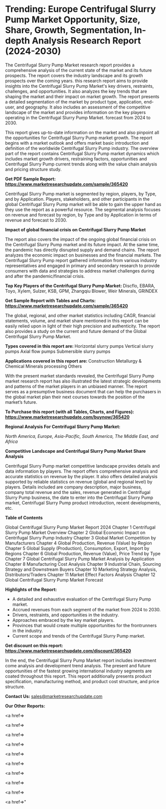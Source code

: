 # Trending: Europe Centrifugal Slurry Pump Market Opportunity, Size, Share, Growth, Segmentation, In-depth Analysis Research Report (2024-2030)

The Centrifugal Slurry Pump Market research report provides a comprehensive analysis of the current state of the market and its future prospects. The report covers the industry landscape and its growth prospects over the coming years. this research report aims to provide insights into the Centrifugal Slurry Pump Market's key drivers, restraints, challenges, and opportunities. It also analyzes the key trends that are shaping the market and their impact on market growth. The report presents a detailed segmentation of the market by product type, application, end-user, and geography. It also includes an assessment of the competitive landscape of the market and provides information on the key players operating in the Centrifugal Slurry Pump Market. forecast from 2024 to 2030.

This report gives up-to-date information on the market and also pinpoint all the opportunities for Centrifugal Slurry Pump market growth. The report begins with a market outlook and offers market basic introduction and definition of the worldwide Centrifugal Slurry Pump industry. The overview part of the report contains Centrifugal Slurry Pump market dynamics which includes market growth drivers, restraining factors, opportunities and Centrifugal Slurry Pump current trends along with the value chain analysis and pricing structure study.

<strong><b>Get PDF Sample Report: <a href=https://www.marketresearchupdate.com/sample/365420>https://www.marketresearchupdate.com/sample/365420</a></b></strong>

Centrifugal Slurry Pump market is segmented by region, players, by Type, and by Application. Players, stakeholders, and other participants in the global Centrifugal Slurry Pump market will be able to gain the upper hand as they use the report as a powerful resource. The segmental analysis focuses on revenue and forecast by region, by Type and by Application in terms of revenue and forecast to 2030.

<strong><b>Impact of global financial crisis on Centrifugal Slurry Pump Market</b></strong>

The report also covers the impact of the ongoing global financial crisis on the Centrifugal Slurry Pump market and its future impact. At the same time, the pandemic has directly disrupted supply and demand chains. The report analyzes the economic impact on businesses and the financial markets. The Centrifugal Slurry Pump report gathered information from various industry representatives and engaged in primary and secondary research to provide consumers with data and strategies to address market challenges during and after the pandemic/financial crisis.

<strong><b>Top Key Players of the Centrifugal Slurry Pump Market:
</b></strong>Discflo, EBARA, Toyo, Xylem, Sulzer, KSB, GPM, Zhangqiu Blower, Weir Minerals, GRINDEX<strong><b>
</b></strong>

<strong><b>Get Sample Report with Tables and Charts: <a href=https://www.marketresearchupdate.com/sample/365420>https://www.marketresearchupdate.com/sample/365420</a></b></strong>

The global, regional, and other market statistics including CAGR, financial statements, volume, and market share mentioned in this report can be easily relied upon in light of their high precision and authenticity. The report also provides a study on the current and future demand of the Global Centrifugal Slurry Pump Market.

<strong><b>Types covered in this report are:
</b></strong>Horizontal slurry pumps
Vertical slurry pumps
Axial flow pumps
Submersible slurry pumps<strong><b>
</b></strong>

<strong><b>Applications covered in this report are:
</b></strong>Construction
Metallurgy & Chemical
Minerals processing
Others<strong><b>
</b></strong>

With the present market standards revealed, the Centrifugal Slurry Pump market research report has also illustrated the latest strategic developments and patterns of the market players in an unbiased manner. The report serves as a presumptive business document that can help the purchasers in the global market plan their next courses towards the position of the market’s future.

<strong><b>To Purchase this report (with all Tables, Charts, and Figures): <a href=https://www.marketresearchupdate.com/buynow/365420>https://www.marketresearchupdate.com/buynow/365420</a></b></strong>

<strong><b>Regional Analysis For Centrifugal Slurry Pump Market:</b></strong>

<em><i>North America, Europe, Asia-Pacific, South America, The Middle East, and Africa</i></em>

<strong><b>Competitive Landscape and Centrifugal Slurry Pump Market Share Analysis</b></strong>

Centrifugal Slurry Pump market competitive landscape provides details and data information by players. The report offers comprehensive analysis and accurate statistics on revenue by the player. It also offers detailed analysis supported by reliable statistics on revenue (global and regional level) by players. Details included are company description, major business, company total revenue and the sales, revenue generated in Centrifugal Slurry Pump business, the date to enter into the Centrifugal Slurry Pump market, Centrifugal Slurry Pump product introduction, recent developments, etc.

<strong><b>Table of Contents</b></strong>

Global Centrifugal Slurry Pump Market Report 2024
Chapter 1 Centrifugal Slurry Pump Market Overview
Chapter 2 Global Economic Impact on Centrifugal Slurry Pump Industry
Chapter 3 Global Market Competition by Manufacturers
Chapter 4 Global Production, Revenue (Value) by Region
Chapter 5 Global Supply (Production), Consumption, Export, Import by Regions
Chapter 6 Global Production, Revenue (Value), Price Trend by Type
Chapter 7 Global Centrifugal Slurry Pump Market Analysis by Application
Chapter 8 Manufacturing Cost Analysis
Chapter 9 Industrial Chain, Sourcing Strategy and Downstream Buyers
Chapter 10 Marketing Strategy Analysis, Distributors/Traders
Chapter 11 Market Effect Factors Analysis
Chapter 12 Global Centrifugal Slurry Pump Market Forecast

<strong><b>Highlights of the Report:</b></strong>

- A detailed and exhaustive evaluation of the Centrifugal Slurry Pump market.
- Accrued revenues from each segment of the market from 2024 to 2030.
- Drivers, restraints, and opportunities in the industry.
- Approaches embraced by the key market players.
- Provinces that would create multiple opportunities for the frontrunners in the industry.
- Current scope and trends of the Centrifugal Slurry Pump market.

<strong><b>Get discount on this report: <a href=https://www.marketresearchupdate.com/discount/365420>https://www.marketresearchupdate.com/discount/365420</a></b></strong>

In the end, the Centrifugal Slurry Pump Market report includes investment come analysis and development trend analysis. The present and future opportunities of the fastest growing international industry segments are coated throughout this report. This report additionally presents product specification, manufacturing method, and product cost structure, and price structure.

<strong><b>Contact Us:
</b></strong>sales@marketresearchupdate.com

<strong>Our Other Reports:</strong>

<a href=></a>

<a href=></a>

<a href=></a>

<a href=></a>

<a href=></a>

<a href=></a>

<a href=></a>

<a href=></a>

<a href=></a>

<a href=></a>"
